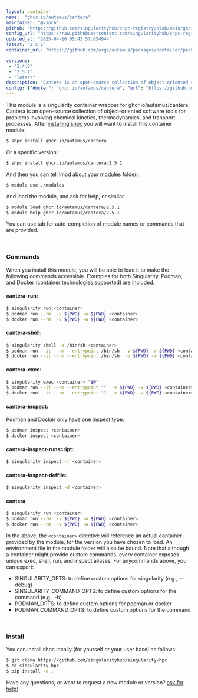 ```yaml
---
layout: container
name:  "ghcr.io/autamus/cantera"
maintainer: "@vsoch"
github: "https://github.com/singularityhub/shpc-registry/blob/main/ghcr.io/autamus/cantera/container.yaml"
config_url: "https://raw.githubusercontent.com/singularityhub/shpc-registry/main/ghcr.io/autamus/cantera/container.yaml"
updated_at: "2025-04-16 05:43:57.654944"
latest: "2.5.1"
container_url: "https://github.com/orgs/autamus/packages/container/package/cantera"

versions:
 - "2.4.0"
 - "2.5.1"
 - "latest"
description: "Cantera is an open-source collection of object-oriented software tools for problems involving chemical kinetics, thermodynamics, and transport processes."
config: {"docker": "ghcr.io/autamus/cantera", "url": "https://github.com/orgs/autamus/packages/container/package/cantera", "maintainer": "@vsoch", "description": "Cantera is an open-source collection of object-oriented software tools for problems involving chemical kinetics, thermodynamics, and transport processes.", "latest": {"2.5.1": "sha256:779594e546190fb2f309413a39cf58bf0ed4bd1b25219a22507e5986bf77675e"}, "tags": {"2.4.0": "sha256:ad490652d6f83f71cb56b6195f92ec4837671ceafcdb897d66393e564cde9699", "2.5.1": "sha256:779594e546190fb2f309413a39cf58bf0ed4bd1b25219a22507e5986bf77675e", "latest": "sha256:779594e546190fb2f309413a39cf58bf0ed4bd1b25219a22507e5986bf77675e"}}
---
```


This module is a singularity container wrapper for ghcr.io/autamus/cantera.
Cantera is an open-source collection of object-oriented software tools for problems involving chemical kinetics, thermodynamics, and transport processes.
After [installing shpc](#install) you will want to install this container module:


```bash
$ shpc install ghcr.io/autamus/cantera
```

Or a specific version:

```bash
$ shpc install ghcr.io/autamus/cantera:2.5.1
```

And then you can tell lmod about your modules folder:

```bash
$ module use ./modules
```

And load the module, and ask for help, or similar.

```bash
$ module load ghcr.io/autamus/cantera/2.5.1
$ module help ghcr.io/autamus/cantera/2.5.1
```

You can use tab for auto-completion of module names or commands that are provided.

<br>

### Commands

When you install this module, you will be able to load it to make the following commands accessible.
Examples for both Singularity, Podman, and Docker (container technologies supported) are included.

#### cantera-run:

```bash
$ singularity run <container>
$ podman run --rm  -v ${PWD} -w ${PWD} <container>
$ docker run --rm  -v ${PWD} -w ${PWD} <container>
```

#### cantera-shell:

```bash
$ singularity shell -s /bin/sh <container>
$ podman run --it --rm --entrypoint /bin/sh  -v ${PWD} -w ${PWD} <container>
$ docker run --it --rm --entrypoint /bin/sh  -v ${PWD} -w ${PWD} <container>
```

#### cantera-exec:

```bash
$ singularity exec <container> "$@"
$ podman run --it --rm --entrypoint ""  -v ${PWD} -w ${PWD} <container> "$@"
$ docker run --it --rm --entrypoint ""  -v ${PWD} -w ${PWD} <container> "$@"
```

#### cantera-inspect:

Podman and Docker only have one inspect type.

```bash
$ podman inspect <container>
$ docker inspect <container>
```

#### cantera-inspect-runscript:

```bash
$ singularity inspect -r <container>
```

#### cantera-inspect-deffile:

```bash
$ singularity inspect -d <container>
```



#### cantera

```bash
$ singularity run <container>
$ podman run --rm  -v ${PWD} -w ${PWD} <container>
$ docker run --rm  -v ${PWD} -w ${PWD} <container>
```


In the above, the `<container>` directive will reference an actual container provided
by the module, for the version you have chosen to load. An environment file in the
module folder will also be bound. Note that although a container
might provide custom commands, every container exposes unique exec, shell, run, and
inspect aliases. For anycommands above, you can export:

 - SINGULARITY_OPTS: to define custom options for singularity (e.g., --debug)
 - SINGULARITY_COMMAND_OPTS: to define custom options for the command (e.g., -b)
 - PODMAN_OPTS: to define custom options for podman or docker
 - PODMAN_COMMAND_OPTS: to define custom options for the command

<br>

### Install

You can install shpc locally (for yourself or your user base) as follows:

```bash
$ git clone https://github.com/singularityhub/singularity-hpc
$ cd singularity-hpc
$ pip install -e .
```

Have any questions, or want to request a new module or version? [ask for help!](https://github.com/singularityhub/singularity-hpc/issues)